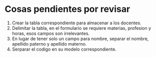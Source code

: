 # Cosas pendientes por revisar
1. Crear la tabla correspondiente para almacenar a los docentes.
2. Delimitar la tabla, en el formulario se requiere materias, profesion y horas, esos campos son irrelevantes.
3. En lugar de tener solo un campo para nombre, separar el nombre, apellido paterno y apellido materno.
3. Serparar el codigo en su modelo correspondiente.